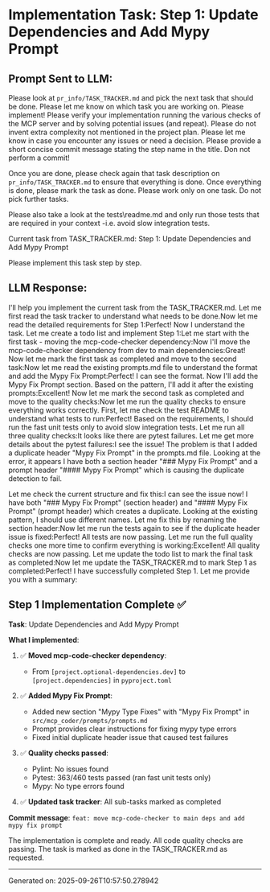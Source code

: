 # Implementation Task: Step 1: Update Dependencies and Add Mypy Prompt

## Prompt Sent to LLM:
Please look at `pr_info/TASK_TRACKER.md` and pick the next task that should be done.
Please let me know on which task you are working on.
Please implement!
Please verify your implementation running the various checks of the MCP server and by solving potential issues (and repeat).
Please do not invent extra complexity not mentioned in the project plan.
Please let me know in case you encounter any issues or need a decision.
Please provide a short concise commit message stating the step name in the title. Don not perform a commit!

Once you are done, please check again that task description on `pr_info/TASK_TRACKER.md` to ensure that everything is done.
Once everything is done, please mark the task as done.
Please work only on one task. Do not pick further tasks.

Please also take a look at the tests\readme.md and only run those tests that are required in your context -i.e. avoid slow integration tests.

Current task from TASK_TRACKER.md: Step 1: Update Dependencies and Add Mypy Prompt

Please implement this task step by step.

## LLM Response:
I'll help you implement the current task from the TASK_TRACKER.md. Let me first read the task tracker to understand what needs to be done.Now let me read the detailed requirements for Step 1:Perfect! Now I understand the task. Let me create a todo list and implement Step 1:Let me start with the first task - moving the mcp-code-checker dependency:Now I'll move the mcp-code-checker dependency from dev to main dependencies:Great! Now let me mark the first task as completed and move to the second task:Now let me read the existing prompts.md file to understand the format and add the Mypy Fix Prompt:Perfect! I can see the format. Now I'll add the Mypy Fix Prompt section. Based on the pattern, I'll add it after the existing prompts:Excellent! Now let me mark the second task as completed and move to the quality checks:Now let me run the quality checks to ensure everything works correctly. First, let me check the test README to understand what tests to run:Perfect! Based on the requirements, I should run the fast unit tests only to avoid slow integration tests. Let me run all three quality checks:It looks like there are pytest failures. Let me get more details about the pytest failures:I see the issue! The problem is that I added a duplicate header "Mypy Fix Prompt" in the prompts.md file. Looking at the error, it appears I have both a section header "### Mypy Fix Prompt" and a prompt header "#### Mypy Fix Prompt" which is causing the duplicate detection to fail.

Let me check the current structure and fix this:I can see the issue now! I have both "### Mypy Fix Prompt" (section header) and "#### Mypy Fix Prompt" (prompt header) which creates a duplicate. Looking at the existing pattern, I should use different names. Let me fix this by renaming the section header:Now let me run the tests again to see if the duplicate header issue is fixed:Perfect! All tests are now passing. Let me run the full quality checks one more time to confirm everything is working:Excellent! All quality checks are now passing. Let me update the todo list to mark the final task as completed:Now let me update the TASK_TRACKER.md to mark Step 1 as completed:Perfect! I have successfully completed Step 1. Let me provide you with a summary:

## Step 1 Implementation Complete ✅

**Task**: Update Dependencies and Add Mypy Prompt

**What I implemented**:

1. ✅ **Moved mcp-code-checker dependency**: 
   - From `[project.optional-dependencies.dev]` to `[project.dependencies]` in `pyproject.toml`

2. ✅ **Added Mypy Fix Prompt**: 
   - Added new section "Mypy Type Fixes" with "Mypy Fix Prompt" in `src/mcp_coder/prompts/prompts.md`
   - Prompt provides clear instructions for fixing mypy type errors
   - Fixed initial duplicate header issue that caused test failures

3. ✅ **Quality checks passed**: 
   - Pylint: No issues found
   - Pytest: 363/460 tests passed (ran fast unit tests only)  
   - Mypy: No type errors found

4. ✅ **Updated task tracker**: All sub-tasks marked as completed

**Commit message**: `feat: move mcp-code-checker to main deps and add mypy fix prompt`

The implementation is complete and ready. All code quality checks are passing. The task is marked as done in the TASK_TRACKER.md as requested.

---
Generated on: 2025-09-26T10:57:50.278942
